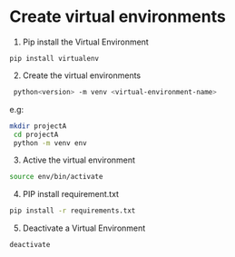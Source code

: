 # Create virtual environments

1. Pip install the Virtual Environment
```shell
pip install virtualenv
```

2. Create the virtual environments
```bash
 python<version> -m venv <virtual-environment-name>
```
e.g:
```bash
mkdir projectA
 cd projectA
 python -m venv env
```

3. Active the virtual environment
```bash
source env/bin/activate
```

4. PIP install requirement.txt
```bash
pip install -r requirements.txt
```

5. Deactivate a Virtual Environment
```shell
deactivate
```
